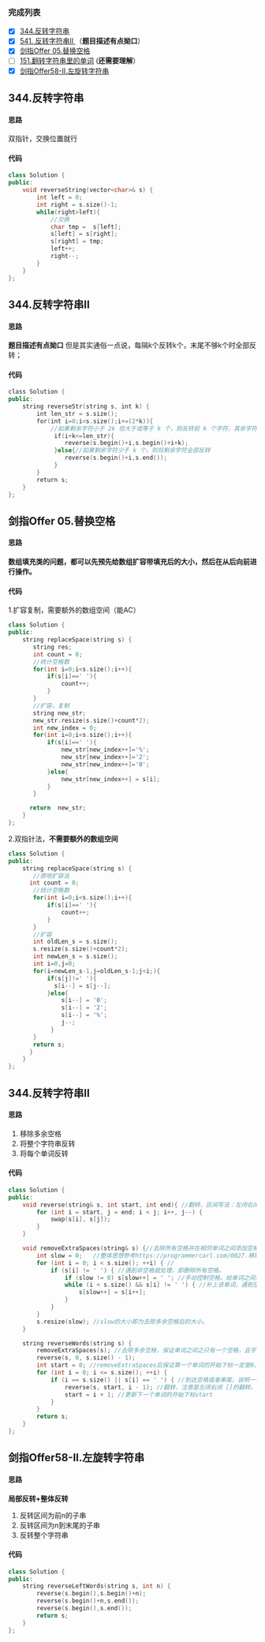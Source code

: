 ### 完成列表
- [x] [344.反转字符串](https://leetcode.cn/problems/reverse-string/)
- [x] [541. 反转字符串II ](https://leetcode.cn/problems/reverse-string-ii/)（**题目描述有点拗口**）
- [x] [剑指Offer 05.替换空格](https://leetcode.cn/problems/ti-huan-kong-ge-lcof/)
- [ ] [151.翻转字符串里的单词](https://leetcode.cn/problems/reverse-words-in-a-string/) (**还需要理解**）
- [x] [剑指Offer58-II.左旋转字符串](https://leetcode.cn/problems/zuo-xuan-zhuan-zi-fu-chuan-lcof/)
## 344.反转字符串
#### 思路
双指针，交换位置就行
#### 代码
```cpp
class Solution {
public:
    void reverseString(vector<char>& s) {
        int left = 0;
        int right = s.size()-1;
        while(right>left){
            //交换
            char tmp =  s[left];
            s[left] = s[right];
            s[right] = tmp;
            left++;
            right--;
        }
    }
};
```
## 344.反转字符串II
#### 思路
**题目描述有点拗口**
但是其实通俗一点说，每隔k个反转k个，末尾不够k个时全部反转；
#### 代码
```cpp
class Solution {
public:
    string reverseStr(string s, int k) {
        int len_str = s.size();
        for(int i=0;i<s.size();i+=(2*k)){
            //如果剩余字符小于 2k 但大于或等于 k 个，则反转前 k 个字符，其余字符保持原样。
             if(i+k<=len_str){
                reverse(s.begin()+i,s.begin()+i+k);
             }else{//如果剩余字符少于 k 个，则将剩余字符全部反转
                reverse(s.begin()+i,s.end());
             }
        }
        return s;
    }
};
```
##  剑指Offer 05.替换空格
#### 思路
**数组填充类的问题，都可以先预先给数组扩容带填充后的大小，然后在从后向前进行操作。**
#### 代码
1.扩容复制，需要额外的数组空间（能AC）
```cpp
class Solution {
public:
    string replaceSpace(string s) {
       string res;
       int count = 0;
       //统计空格数
       for(int i=0;i<s.size();i++){
           if(s[i]==' '){
               count++;
           }
       }
       //扩容，复制
       string new_str;
       new_str.resize(s.size()+count*2);
       int new_index = 0;
       for(int i=0;i<s.size();i++){
           if(s[i]==' '){
               new_str[new_index++]='%';
               new_str[new_index++]='2';
               new_str[new_index++]='0';
           }else{
               new_str[new_index++] = s[i];
           }
       }

      return  new_str;
    }
};
```
2.双指针法，**不需要额外的数组空间**
```cpp
class Solution {
public:
    string replaceSpace(string s) {
       //原地扩容法
      int count = 0;
       //统计空格数
       for(int i=0;i<s.size();i++){
           if(s[i]==' '){
               count++;
           }
       }
       //扩容
       int oldLen_s = s.size();
       s.resize(s.size()+count*2);
       int newLen_s = s.size();
       int i=0,j=0;
       for(i=newLen_s-1,j=oldLen_s-1;j<i;){
           if(s[j]!=' '){
             s[i--] = s[j--];
           }else{
               s[i--] = '0';
               s[i--] = '2';
               s[i--] = '%';
               j--;
            }
       }
       return s;
      }
    }
};
```
## 344.反转字符串II
#### 思路

1. 移除多余空格
2. 将整个字符串反转
3. 将每个单词反转
#### 代码
```cpp
class Solution {
public:
    void reverse(string& s, int start, int end){ //翻转，区间写法：左闭右闭 []
        for (int i = start, j = end; i < j; i++, j--) {
            swap(s[i], s[j]);
        }
    }

    void removeExtraSpaces(string& s) {//去除所有空格并在相邻单词之间添加空格, 快慢指针。
        int slow = 0;   //整体思想参考https://programmercarl.com/0027.移除元素.html
        for (int i = 0; i < s.size(); ++i) { //
            if (s[i] != ' ') { //遇到非空格就处理，即删除所有空格。
                if (slow != 0) s[slow++] = ' '; //手动控制空格，给单词之间添加空格。slow != 0说明不是第一个单词，需要在单词前添加空格。
                while (i < s.size() && s[i] != ' ') { //补上该单词，遇到空格说明单词结束。
                    s[slow++] = s[i++];
                }
            }
        }
        s.resize(slow); //slow的大小即为去除多余空格后的大小。
    }

    string reverseWords(string s) {
        removeExtraSpaces(s); //去除多余空格，保证单词之间之只有一个空格，且字符串首尾没空格。
        reverse(s, 0, s.size() - 1);
        int start = 0; //removeExtraSpaces后保证第一个单词的开始下标一定是0。
        for (int i = 0; i <= s.size(); ++i) {
            if (i == s.size() || s[i] == ' ') { //到达空格或者串尾，说明一个单词结束。进行翻转。
                reverse(s, start, i - 1); //翻转，注意是左闭右闭 []的翻转。
                start = i + 1; //更新下一个单词的开始下标start
            }
        }
        return s;
    }
};
```
## 剑指Offer58-II.左旋转字符串
#### 思路
**局部反转+整体反转**

1. 反转区间为前n的子串
2. 反转区间为n到末尾的子串
3. 反转整个字符串
#### 代码
```cpp
class Solution {
public:
    string reverseLeftWords(string s, int n) {
        reverse(s.begin(),s.begin()+n);
        reverse(s.begin()+n,s.end());
        reverse(s.begin(),s.end());
        return s;
    }
};
```
